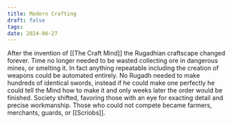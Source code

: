 ```yaml
---
title: Modern Crafting
draft: false
tags: 
date: 2024-06-27
---
```

After the invention of [[The Craft Mind]] the Rugadhian craftscape changed forever. Time no longer needed to be wasted collecting ore in dangerous mines, or smelting it. In fact anything repeatable including the creation of weapons could be automated entirely. No Rugadh needed to make hundreds of identical swords, instead if he could make one perfectly he could tell the Mind how to make it and only weeks later the order would be finished. Society shifted, favoring those with an eye for exacting detail and precise workmanship. Those who could not compete became farmers, merchants, guards, or [[Scríobs]].